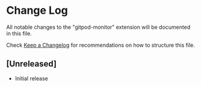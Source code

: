# Change Log

All notable changes to the "gitpod-monitor" extension will be documented in this file.

Check [Keep a Changelog](http://keepachangelog.com/) for recommendations on how to structure this file.

## [Unreleased]

- Initial release